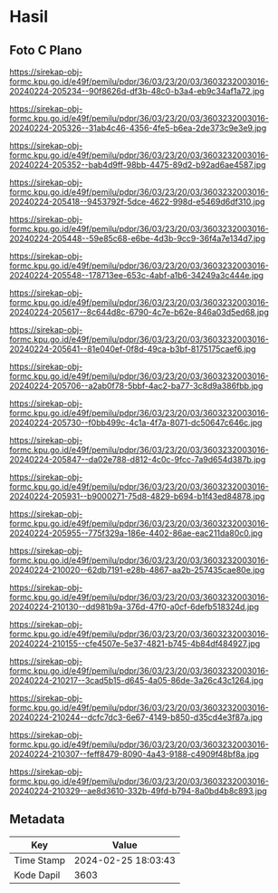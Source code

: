 # Hasil

## Foto C Plano

https://sirekap-obj-formc.kpu.go.id/e49f/pemilu/pdpr/36/03/23/20/03/3603232003016-20240224-205234--90f8626d-df3b-48c0-b3a4-eb9c34af1a72.jpg

https://sirekap-obj-formc.kpu.go.id/e49f/pemilu/pdpr/36/03/23/20/03/3603232003016-20240224-205326--31ab4c46-4356-4fe5-b6ea-2de373c9e3e9.jpg

https://sirekap-obj-formc.kpu.go.id/e49f/pemilu/pdpr/36/03/23/20/03/3603232003016-20240224-205352--bab4d9ff-98bb-4475-89d2-b92ad6ae4587.jpg

https://sirekap-obj-formc.kpu.go.id/e49f/pemilu/pdpr/36/03/23/20/03/3603232003016-20240224-205418--9453792f-5dce-4622-998d-e5469d6df310.jpg

https://sirekap-obj-formc.kpu.go.id/e49f/pemilu/pdpr/36/03/23/20/03/3603232003016-20240224-205448--59e85c68-e6be-4d3b-9cc9-36f4a7e134d7.jpg

https://sirekap-obj-formc.kpu.go.id/e49f/pemilu/pdpr/36/03/23/20/03/3603232003016-20240224-205548--178713ee-653c-4abf-a1b6-34249a3c444e.jpg

https://sirekap-obj-formc.kpu.go.id/e49f/pemilu/pdpr/36/03/23/20/03/3603232003016-20240224-205617--8c644d8c-6790-4c7e-b62e-846a03d5ed68.jpg

https://sirekap-obj-formc.kpu.go.id/e49f/pemilu/pdpr/36/03/23/20/03/3603232003016-20240224-205641--81e040ef-0f8d-49ca-b3bf-8175175caef6.jpg

https://sirekap-obj-formc.kpu.go.id/e49f/pemilu/pdpr/36/03/23/20/03/3603232003016-20240224-205706--a2ab0f78-5bbf-4ac2-ba77-3c8d9a386fbb.jpg

https://sirekap-obj-formc.kpu.go.id/e49f/pemilu/pdpr/36/03/23/20/03/3603232003016-20240224-205730--f0bb499c-4c1a-4f7a-8071-dc50647c646c.jpg

https://sirekap-obj-formc.kpu.go.id/e49f/pemilu/pdpr/36/03/23/20/03/3603232003016-20240224-205847--da02e788-d812-4c0c-9fcc-7a9d654d387b.jpg

https://sirekap-obj-formc.kpu.go.id/e49f/pemilu/pdpr/36/03/23/20/03/3603232003016-20240224-205931--b9000271-75d8-4829-b694-b1f43ed84878.jpg

https://sirekap-obj-formc.kpu.go.id/e49f/pemilu/pdpr/36/03/23/20/03/3603232003016-20240224-205955--775f329a-186e-4402-86ae-eac211da80c0.jpg

https://sirekap-obj-formc.kpu.go.id/e49f/pemilu/pdpr/36/03/23/20/03/3603232003016-20240224-210020--62db7191-e28b-4867-aa2b-257435cae80e.jpg

https://sirekap-obj-formc.kpu.go.id/e49f/pemilu/pdpr/36/03/23/20/03/3603232003016-20240224-210130--dd981b9a-376d-47f0-a0cf-6defb518324d.jpg

https://sirekap-obj-formc.kpu.go.id/e49f/pemilu/pdpr/36/03/23/20/03/3603232003016-20240224-210155--cfe4507e-5e37-4821-b745-4b84df484927.jpg

https://sirekap-obj-formc.kpu.go.id/e49f/pemilu/pdpr/36/03/23/20/03/3603232003016-20240224-210217--3cad5b15-d645-4a05-86de-3a26c43c1264.jpg

https://sirekap-obj-formc.kpu.go.id/e49f/pemilu/pdpr/36/03/23/20/03/3603232003016-20240224-210244--dcfc7dc3-6e67-4149-b850-d35cd4e3f87a.jpg

https://sirekap-obj-formc.kpu.go.id/e49f/pemilu/pdpr/36/03/23/20/03/3603232003016-20240224-210307--feff8479-8090-4a43-9188-c4909f48bf8a.jpg

https://sirekap-obj-formc.kpu.go.id/e49f/pemilu/pdpr/36/03/23/20/03/3603232003016-20240224-210329--ae8d3610-332b-49fd-b794-8a0bd4b8c893.jpg


## Metadata

| Key        | Value               |
| ---------- | ------------------- |
| Time Stamp | 2024-02-25 18:03:43 |
| Kode Dapil | 3603                |



